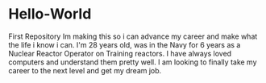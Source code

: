 # Hello-World
First Repository
Im making this so i can advance my career and make what the life i know i can. I'm 28 years old, was in the Navy for 6 years as a Nuclear Reactor Operator on Training reactors. I have always loved computers and understand them pretty well. I am looking to finally take my career to the next level and get my dream job.
